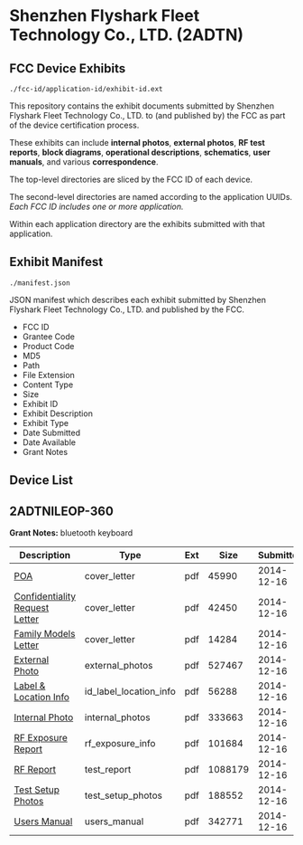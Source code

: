 # Shenzhen Flyshark Fleet Technology Co., LTD. (2ADTN)
## FCC Device Exhibits

```
./fcc-id/application-id/exhibit-id.ext
```

This repository contains the exhibit documents submitted by Shenzhen Flyshark Fleet Technology Co., LTD. to (and published by) the FCC as part of the device certification process.

These exhibits can include **internal photos**, **external photos**, **RF test reports**, **block diagrams**, **operational descriptions**, **schematics**, **user manuals**, and various **correspondence**.

The top-level directories are sliced by the FCC ID of each device.

The second-level directories are named according to the application UUIDs. *Each FCC ID includes one or more application.*

Within each application directory are the exhibits submitted with that application. 

## Exhibit Manifest

```
./manifest.json
```

JSON manifest which describes each exhibit submitted by Shenzhen Flyshark Fleet Technology Co., LTD. and published by the FCC.

- FCC ID
- Grantee Code
- Product Code
- MD5
- Path
- File Extension
- Content Type
- Size
- Exhibit ID
- Exhibit Description
- Exhibit Type
- Date Submitted
- Date Available
- Grant Notes

## Device List
## 2ADTNILEOP-360
**Grant Notes:** bluetooth keyboard

| Description | Type | Ext | Size | Submitted | Available |
| ----------- | ---- | --- | ---- | --------- | --------- |
| [POA](2ADTNILEOP-360/317dc76a0bc364b66ad880b348765ade/2474955.pdf) | cover_letter | pdf | 45990 | 2014-12-16 | 2014-12-17 |
| [Confidentiality Request Letter](2ADTNILEOP-360/317dc76a0bc364b66ad880b348765ade/2474956.pdf) | cover_letter | pdf | 42450 | 2014-12-16 | 2014-12-17 |
| [Family Models Letter](2ADTNILEOP-360/317dc76a0bc364b66ad880b348765ade/2474957.pdf) | cover_letter | pdf | 14284 | 2014-12-16 | 2014-12-17 |
| [External Photo](2ADTNILEOP-360/317dc76a0bc364b66ad880b348765ade/2474964.pdf) | external_photos | pdf | 527467 | 2014-12-16 | 2014-12-17 |
| [Label & Location Info](2ADTNILEOP-360/317dc76a0bc364b66ad880b348765ade/2474966.pdf) | id_label_location_info | pdf | 56288 | 2014-12-16 | 2014-12-17 |
| [Internal Photo](2ADTNILEOP-360/317dc76a0bc364b66ad880b348765ade/2474965.pdf) | internal_photos | pdf | 333663 | 2014-12-16 | 2014-12-17 |
| [RF Exposure Report](2ADTNILEOP-360/317dc76a0bc364b66ad880b348765ade/2474963.pdf) | rf_exposure_info | pdf | 101684 | 2014-12-16 | 2014-12-17 |
| [RF Report](2ADTNILEOP-360/317dc76a0bc364b66ad880b348765ade/2474961.pdf) | test_report | pdf | 1088179 | 2014-12-16 | 2014-12-17 |
| [Test Setup Photos](2ADTNILEOP-360/317dc76a0bc364b66ad880b348765ade/2474962.pdf) | test_setup_photos | pdf | 188552 | 2014-12-16 | 2014-12-17 |
| [Users Manual](2ADTNILEOP-360/317dc76a0bc364b66ad880b348765ade/2474967.pdf) | users_manual | pdf | 342771 | 2014-12-16 | 2014-12-17 |
